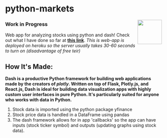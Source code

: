 # python-markets
<a href="url"><img src="https://static.thenounproject.com/png/2064110-200.png" align="right" height="78"></a>

### Work in Progress
Web app for analyzing stocks using python and dash! Check out what I have done so far at [**this link**](https://python-stock-analyzer.herokuapp.com/). *This is web-app is deployed on heroku so the server usually takes 30-60 seconds to turn on (disadvantage of free teir)*


## How It's Made:

**Dash is a productive Python framework for building web applications made by the creators of *plotly*. Written on top of Flask, Plotly.js, and React.js, Dash is ideal for building data visualization apps with highly custom user interfaces in pure Python. It's particularly suited for anyone who works with data in Python.**

1. Stock data is imported using the python package yfinance
2. Stock price data is handled in a DataFrame using pandas
3. The dash framework allows for in app 'callbacks' so the app can have inputs (stock ticker symbol) and outputs (updating graphs using stock data).
